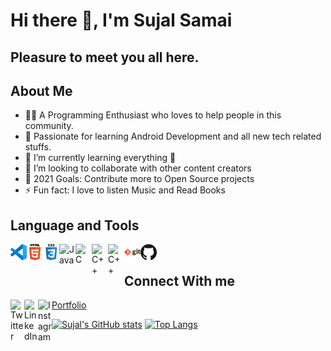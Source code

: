 # Hi there 👋, I'm Sujal Samai
## Pleasure to meet you all here.
## About Me
- 👨‍💻 A Programming Enthusiast who loves to help people in this community.
- 📱 Passionate for learning Android Development and all new tech related stuffs.
- 🌱 I’m currently learning everything 🤣
- 👯 I’m looking to collaborate with other content creators
- 🥅 2021 Goals: Contribute more to Open Source projects
- ⚡ Fun fact: I love to listen Music and Read Books

## Language and Tools
<img align="left" alt="Visual Studio Code" width="26px" src="https://raw.githubusercontent.com/github/explore/80688e429a7d4ef2fca1e82350fe8e3517d3494d/topics/visual-studio-code/visual-studio-code.png" />
<img align="left" alt="HTML5" width="26px" src="https://raw.githubusercontent.com/github/explore/80688e429a7d4ef2fca1e82350fe8e3517d3494d/topics/html/html.png" />
<img align="left" alt="CSS3" width="26px" src="https://raw.githubusercontent.com/github/explore/80688e429a7d4ef2fca1e82350fe8e3517d3494d/topics/css/css.png" />
<img align="left" alt="Java" width="26px" src="https://raw.githubusercontent.com/jmnote/z-icons/master/svg/java.svg" />
<img align="left" alt="C" width="26px" src="https://raw.githubusercontent.com/jmnote/z-icons/master/svg/c.svg" />
<img align="left" alt="C++" width="26px" src="https://raw.githubusercontent.com/jmnote/z-icons/master/svg/cpp.svg" />
<img align="left" alt="C++" width="26px" src="https://raw.githubusercontent.com/jmnote/z-icons/master/svg/python.svg" />
<img align="left" alt="Git" width="26px" src="https://raw.githubusercontent.com/github/explore/80688e429a7d4ef2fca1e82350fe8e3517d3494d/topics/git/git.png" />
<img align="left" alt="GitHub" width="26px" src="https://raw.githubusercontent.com/github/explore/78df643247d429f6cc873026c0622819ad797942/topics/github/github.png" />
<br/>

## Connect With me

[<img align="left" alt="Twitter" width="22px" src="https://cdn.jsdelivr.net/npm/simple-icons@v3/icons/twitter.svg" />][twitter]
[<img align="left" alt="LinkedIn" width="22px" src="https://cdn.jsdelivr.net/npm/simple-icons@v3/icons/linkedin.svg" />][linkedin]
[<img align="left" alt="Instagram" width="22px" src="https://cdn.jsdelivr.net/npm/simple-icons@v3/icons/instagram.svg" />][instagram]
[Portfolio](https://sujalsamai.github.io/Portfolio-v1.0/)

[![Sujal's GitHub stats](https://github-readme-stats.vercel.app/api?username=SujalSamai&show_icons=true&hide_border=true&theme=radical)](https://github.com/anuraghazra/github-readme-stats)
[![Top Langs](https://github-readme-stats.vercel.app/api/top-langs/?username=SujalSamai&layout=compact)](https://github.com/anuraghazra/github-readme-stats)


[twitter]: https://twitter.com/SujalSamai?s=09
[instagram]: https://instagram.com/sujalsamai?utm_medium=copy_link
[linkedin]: https://www.linkedin.com/in/sujal-samai
